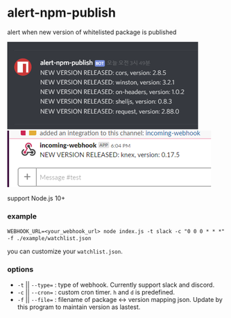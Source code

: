 # alert-npm-publish

alert when new version of whitelisted package is published

![Screenshot](example.PNG)
![Screenshot](example2.PNG)

support Node.js 10+

### example

```
WEBHOOK_URL=<your_webhook_url> node index.js -t slack -c "0 0 0 * * *" -f ./example/watchlist.json
```

you can customize your `watchlist.json`.

### options

* `-t` || `--type=` : type of webhook. Currently support slack and discord.
* `-c` || `--cron=` : custom cron timer. `h` and `d` is predefined.
* `-f` || `--file=` : filename of package <-> version mapping json. Update by this program to maintain version as lastest.
